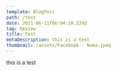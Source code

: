 ```yaml
---
template: BlogPost
path: /test
date: 2021-06-11T06:04:10.229Z
tag: Review
title: Test
metaDescription: this is a test
thumbnail: /assets/Facebook - Numa.jpeg
---
```

this is a test
